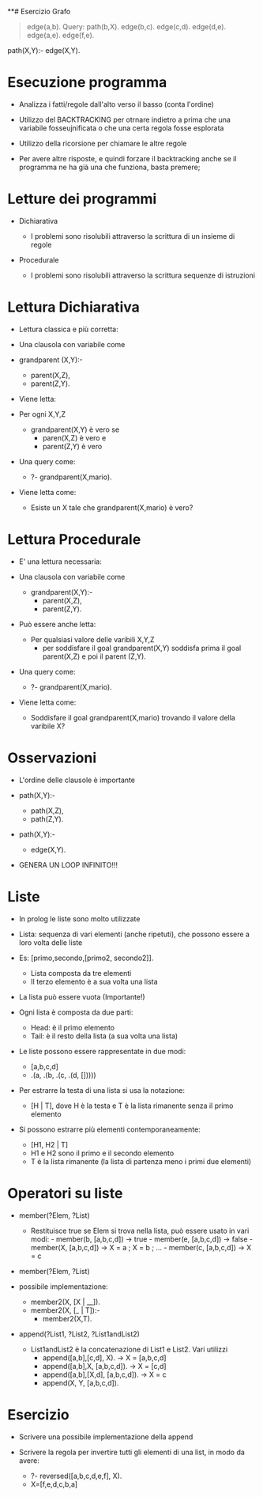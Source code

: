 **# Esercizio Grafo
>edge(a,b).                          Query: path(b,X).
  edge(b,c).
  edge(c,d).
  edge(d,e).
  edge(a,e).
  edge(f,e).
>  
  path(X,Y):-
	edge(X,Y).

# Esecuzione programma
- Analizza i fatti/regole dall'alto verso il basso (conta l'ordine)

- Utilizzo del BACKTRACKING per otrnare indietro a prima che una variabile fosseujnificata o che una certa regola fosse esplorata

- Utilizzo della ricorsione per chiamare le altre regole

- Per avere altre risposte, e quindi forzare il backtracking anche se il programma ne ha già una che funziona, basta premere;

# Letture dei programmi
- Dichiarativa
	- I problemi sono risolubili attraverso la scrittura di un insieme di regole

- Procedurale 
	- I problemi sono risolubili attraverso la scrittura sequenze di istruzioni 

# Lettura Dichiarativa
- Lettura classica e più corretta:

- Una clausola con variabile come
- grandparent (X,Y):-
	- parent(X,Z),
	- parent(Z,Y).

- Viene letta:
- Per ogni X,Y,Z
	- grandparent(X,Y) è vero se
		- paren(X,Z) è vero e 
		- parent(Z,Y) è vero

- Una query come:
	- ?- grandparent(X,mario).

- Viene letta come:
	- Esiste un X tale che grandparent(X,mario) è vero?

# Lettura Procedurale
- E' una lettura necessaria:

- Una clausola con variabile come 
	- grandparent(X,Y):-
		- parent(X,Z),
		- parent(Z,Y).

- Può essere anche letta:
	- Per qualsiasi valore delle varibili X,Y,Z
		- per soddisfare il goal grandparent(X,Y) soddisfa prima il goal parent(X,Z) e poi il parent (Z,Y).

- Una query come:
	- ?- grandparent(X,mario).

- Viene letta come:
	- Soddisfare il goal grandparent(X,mario) trovando il valore della varibile X?

# Osservazioni 
- L'ordine delle clausole è importante

- path(X,Y):- 
	- path(X,Z),
	- path(Z,Y).

- path(X,Y):-
	- edge(X,Y).

- GENERA UN LOOP INFINITO!!!

# Liste
- In prolog le liste sono molto utilizzate

- Lista: sequenza di vari elementi (anche ripetuti), che possono essere a loro volta delle liste

- Es: [primo,secondo,[primo2, secondo2]].
	- Lista composta da tre elementi 
	- Il terzo elemento è a sua volta una lista

- La lista può essere vuota (Importante!)

- Ogni lista è composta da due parti:
	- Head: è il primo elemento 
	- Tail: è il resto della lista (a sua volta una lista)

- Le liste possono essere rappresentate in due modi: 
	- [a,b,c,d]
	- .(a, .(b, .(c, .(d, []))))

- Per estrarre la testa di una lista si usa la notazione:
	- [H | T], dove H è la testa e T è la lista rimanente senza il primo elemento

- Si possono estrarre più elementi contemporaneamente:
	- [H1, H2 | T]
	- H1 e H2 sono il primo e il secondo elemento
	- T è la lista rimanente (la lista di partenza meno i primi due elementi)

# Operatori su liste
- member(?Elem, ?List)
	- Restituisce true se Elem si trova nella lista, può essere usato in vari modi:
			- member(b, [a,b,c,d]) $\rightarrow$ true
			- member(e, [a,b,c,d]) $\rightarrow$ false
			- member(X, [a,b,c,d]) $\rightarrow$ X = a ; X = b ; ...
			- member(c, [a,b,c,d]) $\rightarrow$ X = c

- member(?Elem, ?List)

- possibile implementazione:
	- member2(X, [X | __]).
	- member2(X, [_ | T]):-
		- member2(X,T).

- append(?List1, ?List2, ?List1andList2)
	- List1andList2 è la concatenazione di List1 e List2. Vari utilizzi 
		- append([a,b],[c,d], X). -> X = [a,b,c,d] 
		- append([a,b],X, [a,b,c,d]). -> X = [c,d] 
		- append([a,b],[X,d], [a,b,c,d]). -> X = c 
		- append(X, Y, [a,b,c,d]).

# Esercizio
- Scrivere una possibile implementazione della append

- Scrivere la regola per invertire tutti gli elementi di una list, in modo da avere:
	- ?- reversed([a,b,c,d,e,f], X).
	- X=[f,e,d,c,b,a]
